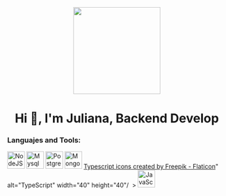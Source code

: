 <div id="header" align="center">
<img src="https://media.giphy.com/media/4H3Ii5eLChYul9p7NL/giphy-downsized-large.gif" width="200">
<h1 align="center">Hi 👋, I'm Juliana, Backend Develop</h1>
</div>

<div align="left">
 <h3>Languajes and Tools:</h3>
  <div>
    <img src="" title="NodeJS" alt="NodeJS" width="40" height="40"/ &nbsp;>
    <img src="" title="Mysql" alt="Mysql" width="40" height="40"/ &nbsp;>
    <img src="" title="PosgrestSQL" alt="PostgrestSQL" width="40" height="40"/ &nbsp;>
    <img src="" title="MongoDB" alt="MongoDB" width="40" height="40"/ &nbsp;>
    <a href="https://www.flaticon.com/free-icons/typescript" title="typescript">Typescript icons created by Freepik - Flaticon</a>" alt="TypeScript" width="40" height="40"/ &nbsp;>
    <img src="" title="JavaScript" alt="JavaScript" width="40" height="40"/ &nbsp;>
  </div>
</div>
